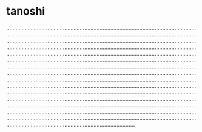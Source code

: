 # tanoshi
........................................................................................................................................................................................................................................................................................................................................................................................................................................................................................................................................................................................................................................................................................................................................................................................................................................................................................................................................................................................................................................................................................................................................................................................................................................................................................................................................................................................................................................................................................................................................................................................................................................................................................................................................................................................................................................................................................................................................................................................................................